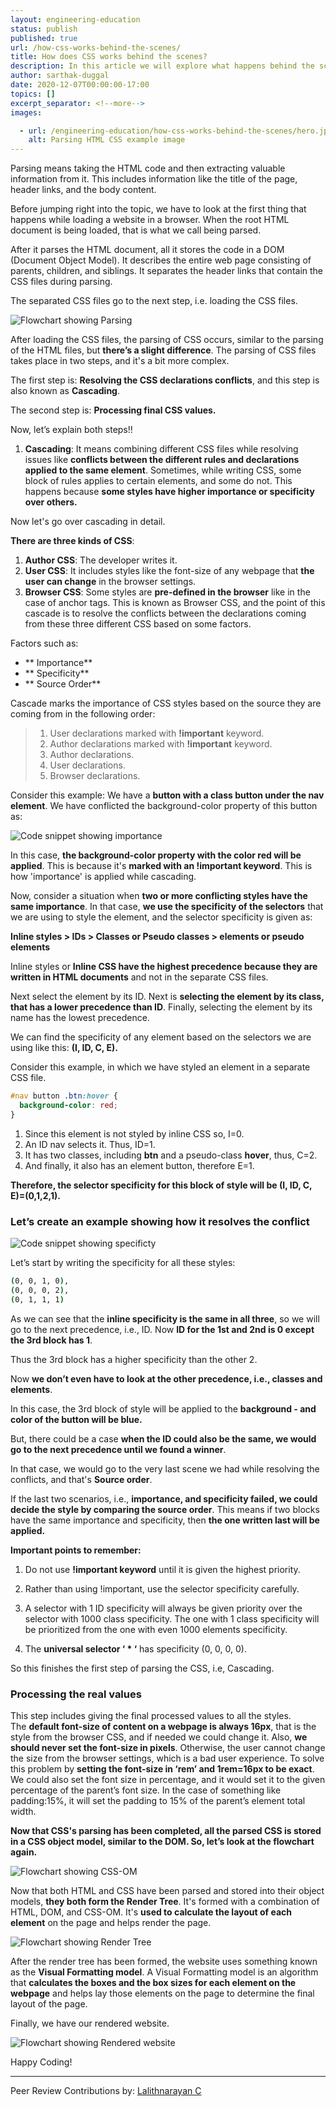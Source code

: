 ```yaml
---
layout: engineering-education
status: publish
published: true
url: /how-css-works-behind-the-scenes/
title: How does CSS works behind the scenes?
description: In this article we will explore what happens behind the scenes with CSS (Cascading Style Sheets). We will go over what parsing is within HTML.
author: sarthak-duggal
date: 2020-12-07T00:00:00-17:00
topics: []
excerpt_separator: <!--more-->
images:

  - url: /engineering-education/how-css-works-behind-the-scenes/hero.jpg
    alt: Parsing HTML CSS example image
---
```

Parsing means taking the HTML code and then extracting valuable information from it. This includes information like the title of the page, header links, and the body content.
<!--more-->
Before jumping right into the topic, we have to look at the first thing that happens while loading a website in a browser. When the root HTML document is being loaded, that is what we call being parsed.

After it parses the HTML document, all it stores the code in a DOM (Document Object Model). It describes the entire web page consisting of parents, children, and siblings. It separates the header links that contain the CSS files during parsing.

The separated CSS files go to the next step, i.e. loading the CSS files.

![Flowchart showing Parsing](/how-css-works-behind-the-scenes/parsing.png)

After loading the CSS files, the parsing of CSS occurs, similar to the parsing of the HTML files, but **there’s a slight difference**. The parsing of CSS files takes place in two steps, and it's a bit more complex.

The first step is: **Resolving the CSS declarations conflicts**, and this step is also known as **Cascading**.

The second step is: **Processing final CSS values.**

Now, let’s explain both steps!!

1. **Cascading**: It means combining different CSS files while resolving issues like **conflicts between the different rules and declarations applied to the same element**. Sometimes, while writing CSS, some block of rules applies to certain elements, and some do not. This happens because **some styles have higher importance or specificity over others.**

Now let's go over cascading in detail.

**There are three kinds of CSS**:

1. **Author CSS**: The developer writes it.
2. **User CSS**: It includes styles like the font-size of any webpage that **the user can change** in the browser settings.
3. **Browser CSS**: Some styles are **pre-defined in the browser** like in the case of anchor tags. This is known as Browser CSS, and the point of this cascade is to resolve the conflicts between the declarations coming from these three different CSS based on some factors.

Factors such as:
- ** Importance**
- ** Specificity**
- ** Source Order**

Cascade marks the importance of CSS styles based on the source they are coming from in the following order:

> 1. User declarations marked with **!important** keyword.
> 2. Author declarations marked with **!important** keyword.
> 3. Author declarations.
> 4. User declarations.
> 5. Browser declarations.

Consider this example: We have a **button with a class button under the nav element**. We have conflicted the background-color property of this button as:

![Code snippet showing importance](/how-css-works-behind-the-scenes/importance-code.png)

In this case, **the background-color property with the color red will be applied**. This is because it's **marked with an !important keyword**. This is how 'importance' is applied while cascading.

Now, consider a situation when **two or more conflicting styles have the same importance**. In that case, **we use the specificity of the selectors** that we are using to style the element, and the selector specificity is given as:

**Inline styles > IDs > Classes or Pseudo classes > elements or pseudo elements**

Inline styles or **Inline CSS have the highest precedence because they are written in HTML documents** and not in the separate CSS files.

Next select the element by its ID. Next is **selecting the element by its class, that has a lower precedence than ID**. Finally, selecting the element by its name has the lowest precedence.

We can find the specificity of any element based on the selectors we are using like this: **(I, ID, C, E).**

Consider this example, in which we have styled an element in a separate CSS file.

```css
#nav button .btn:hover {
  background-color: red;
}
```

1. Since this element is not styled by inline CSS so, I=0.
2. An ID nav selects it. Thus, ID=1.
3. It has two classes, including **btn** and a pseudo-class **hover**, thus, C=2.
4. And finally, it also has an element button, therefore E=1.

**Therefore, the selector specificity for this block of style will be (I, ID, C, E)=(0,1,2,1).**

### Let’s create an example showing how it resolves the conflict
![Code snippet showing specificty](/how-css-works-behind-the-scenes/specificity-code.png)

Let’s start by writing the specificity for all these styles:
```bash
(0, 0, 1, 0),
(0, 0, 0, 2),
(0, 1, 1, 1)
```

As we can see that the **inline specificity is the same in all three**, so we will go to the next precedence, i.e., ID. Now **ID for the 1st and 2nd is 0 except the 3rd block has 1**.

Thus the 3rd block has a higher specificity than the other 2.

Now **we don’t even have to look at the other precedence, i.e., classes and elements**.

In this case, the 3rd block of style will be applied to the **background - and color of the button will be blue.**

But, there could be a case **when the ID could also be the same, we would go to the next precedence until we found a winner**.

In that case, we would go to the very last scene we had while resolving the conflicts, and that's **Source order**.

If the last two scenarios, i.e., **importance, and specificity failed, we could decide the style by comparing the source order**. This means if two blocks have the same importance and specificity, then **the one written last will be applied.**

**Important points to remember:**

1. Do not use **!important keyword** until it is given the highest priority.

2. Rather than using !important, use the selector specificity carefully.

3. A selector with 1 ID specificity will always be given priority over the selector with 1000 class specificity. The one with 1 class specificity will be prioritized from the one with even 1000 elements specificity.

4. The **universal selector ‘ \* ‘** has specificity (0, 0, 0, 0).

So this finishes the first step of parsing the CSS, i.e, Cascading.

### Processing the real values
This step includes giving the final processed values to all the styles.<br>
The **default font-size of content on a webpage is always 16px**, that is the style from the browser CSS, and if needed we could change it.
Also, **we should never set the font-size in pixels**. Otherwise, the user cannot change the size from the browser settings, which is a bad user experience.
To solve this problem by **setting the font-size in ‘rem’ and 1rem=16px to be exact**.<br>
We could also set the font size in percentage, and it would set it to the given percentage of the parent’s font size.
In the case of something like padding:15%, it will set the padding to 15% of the parent’s element total width.

**Now that CSS's parsing has been completed, all the parsed CSS is stored in a CSS object model, similar to the DOM. So, let’s look at the flowchart again.**

![Flowchart showing CSS-OM](/how-css-works-behind-the-scenes/css-om.png)

Now that both HTML and CSS have been parsed and stored into their object models, **they both form the Render Tree**. It's formed with a combination of HTML, DOM, and CSS-OM. It's **used to calculate the layout of each element** on the page and helps render the page.

![Flowchart showing Render Tree](/how-css-works-behind-the-scenes/render-tree.png)

After the render tree has been formed, the website uses something known as the **Visual Formatting model**. A Visual Formatting model is an algorithm that **calculates the boxes and the box sizes for each element on the webpage** and helps lay those elements on the page to determine the final layout of the page.

Finally, we have our rendered website.

![Flowchart showing Rendered website](/how-css-works-behind-the-scenes/rendered-website.png)

Happy Coding!

---
Peer Review Contributions by: [Lalithnarayan C](/engineering-education/authors/lalithnarayan-c/)
